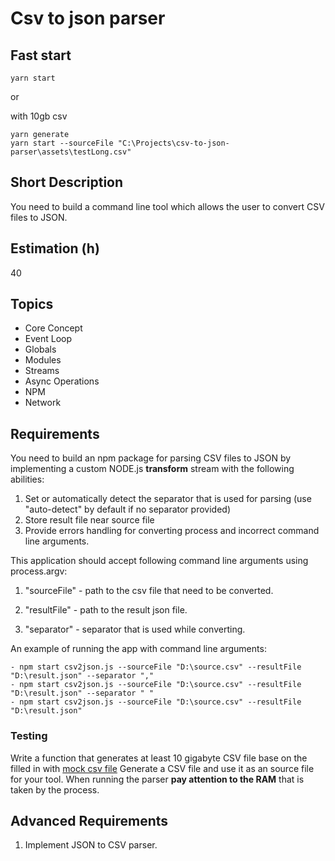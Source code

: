# Csv to json parser

## Fast start

```
yarn start
```

or

with 10gb csv

```
yarn generate
yarn start --sourceFile "C:\Projects\csv-to-json-parser\assets\testLong.csv"
```

## Short Description

You need to build a command line tool which allows the user to convert CSV files to JSON.

## Estimation (h)

40

## Topics

- Core Concept
- Event Loop
- Globals
- Modules
- Streams
- Async Operations
- NPM
- Network

## Requirements

You need to build an npm package for parsing CSV files to JSON by implementing a custom NODE.js **transform** stream with the following abilities:

1. Set or automatically detect the separator that is used for parsing (use "auto-detect" by default if no separator provided)
2. Store result file near source file
3. Provide errors handling for converting process and incorrect command line arguments.

This application should accept following command line arguments using process.argv:

1. "sourceFile" - path to the csv file that need to be converted.

2. "resultFile" - path to the result json file.

3. "separator" - separator that is used while converting.

An example of running the app with command line arguments:

    - npm start csv2json.js --sourceFile "D:\source.csv" --resultFile "D:\result.json" --separator ","
    - npm start csv2json.js --sourceFile "D:\source.csv" --resultFile "D:\result.json" --separator " "
    - npm start csv2json.js --sourceFile "D:\source.csv" --resultFile "D:\result.json"

### Testing

Write a function that generates at least 10 gigabyte CSV file base on the filled in with [mock csv file](assets/test.csv)
Generate a CSV file and use it as an source file for your tool. When running the parser **pay attention to the RAM** that is taken by the process.

## Advanced Requirements

1. Implement JSON to CSV parser.
